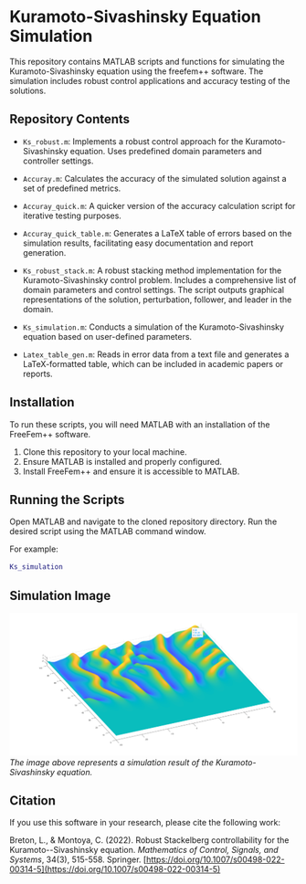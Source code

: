 # Kuramoto-Sivashinsky Equation Simulation

This repository contains MATLAB scripts and functions for simulating the Kuramoto-Sivashinsky equation using the freefem++ software. The simulation includes robust control applications and accuracy testing of the solutions.

## Repository Contents

- `Ks_robust.m`: Implements a robust control approach for the Kuramoto-Sivashinsky equation. Uses predefined domain parameters and controller settings.

- `Accuray.m`: Calculates the accuracy of the simulated solution against a set of predefined metrics.

- `Accuray_quick.m`: A quicker version of the accuracy calculation script for iterative testing purposes.

- `Accuray_quick_table.m`: Generates a LaTeX table of errors based on the simulation results, facilitating easy documentation and report generation.

- `Ks_robust_stack.m`: A robust stacking method implementation for the Kuramoto-Sivashinsky control problem. Includes a comprehensive list of domain parameters and control settings. The script outputs graphical representations of the solution, perturbation, follower, and leader in the domain.

- `Ks_simulation.m`: Conducts a simulation of the Kuramoto-Sivashinsky equation based on user-defined parameters.

- `Latex_table_gen.m`: Reads in error data from a text file and generates a LaTeX-formatted table, which can be included in academic papers or reports.

## Installation

To run these scripts, you will need MATLAB with an installation of the FreeFem++ software.

1. Clone this repository to your local machine.
2. Ensure MATLAB is installed and properly configured.
3. Install FreeFem++ and ensure it is accessible to MATLAB.

## Running the Scripts

Open MATLAB and navigate to the cloned repository directory. Run the desired script using the MATLAB command window.

For example:

```matlab
Ks_simulation
```

## Simulation Image
![Kuramoto-Sivashinsky Simulation](Kuramoto_simulation.png)
*The image above represents a simulation result of the Kuramoto-Sivashinsky equation.*

## Citation

If you use this software in your research, please cite the following work:

Breton, L., & Montoya, C. (2022). Robust Stackelberg controllability for the Kuramoto--Sivashinsky equation. *Mathematics of Control, Signals, and Systems*, 34(3), 515-558. Springer. [https://doi.org/10.1007/s00498-022-00314-5](https://doi.org/10.1007/s00498-022-00314-5)





